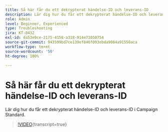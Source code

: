 ```yaml
---
title: Så här får du ett dekrypterat händelse-ID och leverans-ID
description: Lär dig hur du får ett dekrypterat händelse-ID och leverans-ID i Campaign Standard.
role: Admin
level: Beginner, Experienced
type: Troubleshooting
jira: KT-8432
exl-id: da53e9ce-2175-4158-a318-914e71050754
source-git-commit: 943599bd7ce139ef846f093ebda9084a91550aca
workflow-type: tm+mt
source-wordcount: '50'
ht-degree: 100%

---
```


# Så här får du ett dekrypterat händelse-ID och leverans-ID

Lär dig hur du får ett dekrypterat händelse-ID och leverans-ID i Campaign Standard.

>[!VIDEO](https://video.tv.adobe.com/v/3437891?learn=on&captions=swe){transcript=true}
